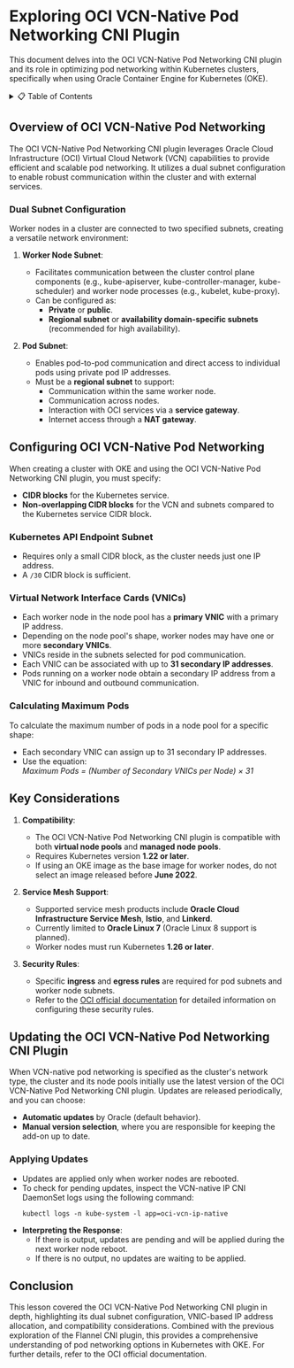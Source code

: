 # **Exploring OCI VCN-Native Pod Networking CNI Plugin**

This document delves into the OCI VCN-Native Pod Networking CNI plugin and its role in optimizing pod networking within Kubernetes clusters, specifically when using Oracle Container Engine for Kubernetes (OKE).

<details>
<summary>📋 Table of Contents</summary>

- [**Exploring OCI VCN-Native Pod Networking CNI Plugin**](#exploring-oci-vcn-native-pod-networking-cni-plugin)
  - [Overview of OCI VCN-Native Pod Networking](#overview-of-oci-vcn-native-pod-networking)
    - [Dual Subnet Configuration](#dual-subnet-configuration)
  - [Configuring OCI VCN-Native Pod Networking](#configuring-oci-vcn-native-pod-networking)
    - [Kubernetes API Endpoint Subnet](#kubernetes-api-endpoint-subnet)
    - [Virtual Network Interface Cards (VNICs)](#virtual-network-interface-cards-vnics)
    - [Calculating Maximum Pods](#calculating-maximum-pods)
  - [Key Considerations](#key-considerations)
  - [Updating the OCI VCN-Native Pod Networking CNI Plugin](#updating-the-oci-vcn-native-pod-networking-cni-plugin)
    - [Applying Updates](#applying-updates)
  - [Conclusion](#conclusion)

</details>

## Overview of OCI VCN-Native Pod Networking

The OCI VCN-Native Pod Networking CNI plugin leverages Oracle Cloud Infrastructure (OCI) Virtual Cloud Network (VCN) capabilities to provide efficient and scalable pod networking. It utilizes a dual subnet configuration to enable robust communication within the cluster and with external services.

### Dual Subnet Configuration

Worker nodes in a cluster are connected to two specified subnets, creating a versatile network environment:
1. **Worker Node Subnet**:
   - Facilitates communication between the cluster control plane components (e.g., kube-apiserver, kube-controller-manager, kube-scheduler) and worker node processes (e.g., kubelet, kube-proxy).
   - Can be configured as:
     - **Private** or **public**.
     - **Regional subnet** or **availability domain-specific subnets** (recommended for high availability).

2. **Pod Subnet**:
   - Enables pod-to-pod communication and direct access to individual pods using private pod IP addresses.
   - Must be a **regional subnet** to support:
     - Communication within the same worker node.
     - Communication across nodes.
     - Interaction with OCI services via a **service gateway**.
     - Internet access through a **NAT gateway**.

## Configuring OCI VCN-Native Pod Networking

When creating a cluster with OKE and using the OCI VCN-Native Pod Networking CNI plugin, you must specify:
- **CIDR blocks** for the Kubernetes service.
- **Non-overlapping CIDR blocks** for the VCN and subnets compared to the Kubernetes service CIDR block.

### Kubernetes API Endpoint Subnet
- Requires only a small CIDR block, as the cluster needs just one IP address.
- A `/30` CIDR block is sufficient.

### Virtual Network Interface Cards (VNICs)
- Each worker node in the node pool has a **primary VNIC** with a primary IP address.
- Depending on the node pool's shape, worker nodes may have one or more **secondary VNICs**.
- VNICs reside in the subnets selected for pod communication.
- Each VNIC can be associated with up to **31 secondary IP addresses**.
- Pods running on a worker node obtain a secondary IP address from a VNIC for inbound and outbound communication.

### Calculating Maximum Pods
To calculate the maximum number of pods in a node pool for a specific shape:
- Each secondary VNIC can assign up to 31 secondary IP addresses.
- Use the equation:  
  *Maximum Pods = (Number of Secondary VNICs per Node) × 31*

## Key Considerations

1. **Compatibility**:
   - The OCI VCN-Native Pod Networking CNI plugin is compatible with both **virtual node pools** and **managed node pools**.
   - Requires Kubernetes version **1.22 or later**.
   - If using an OKE image as the base image for worker nodes, do not select an image released before **June 2022**.

2. **Service Mesh Support**:
   - Supported service mesh products include **Oracle Cloud Infrastructure Service Mesh**, **Istio**, and **Linkerd**.
   - Currently limited to **Oracle Linux 7** (Oracle Linux 8 support is planned).
   - Worker nodes must run Kubernetes **1.26 or later**.

3. **Security Rules**:
   - Specific **ingress** and **egress rules** are required for pod subnets and worker node subnets.
   - Refer to the [OCI official documentation](https://docs.oracle.com) for detailed information on configuring these security rules.

## Updating the OCI VCN-Native Pod Networking CNI Plugin

When VCN-native pod networking is specified as the cluster's network type, the cluster and its node pools initially use the latest version of the OCI VCN-Native Pod Networking CNI plugin. Updates are released periodically, and you can choose:
- **Automatic updates** by Oracle (default behavior).
- **Manual version selection**, where you are responsible for keeping the add-on up to date.

### Applying Updates
- Updates are applied only when worker nodes are rebooted.
- To check for pending updates, inspect the VCN-native IP CNI DaemonSet logs using the following command:
  ```
  kubectl logs -n kube-system -l app=oci-vcn-ip-native
  ```
- **Interpreting the Response**:
  - If there is output, updates are pending and will be applied during the next worker node reboot.
  - If there is no output, no updates are waiting to be applied.

## Conclusion

This lesson covered the OCI VCN-Native Pod Networking CNI plugin in depth, highlighting its dual subnet configuration, VNIC-based IP address allocation, and compatibility considerations. Combined with the previous exploration of the Flannel CNI plugin, this provides a comprehensive understanding of pod networking options in Kubernetes with OKE. For further details, refer to the OCI official documentation.